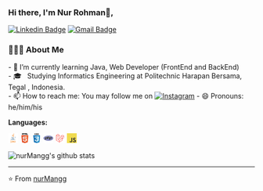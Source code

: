
<!--
**nurMangg/nurMangg** is a ✨ _special_ ✨ repository because its `README.md` (this file) appears on your GitHub profile.

Here are some ideas to get you started:

- 🔭 I’m currently working on ...
- 🌱 I’m currently learning ...
- 👯 I’m looking to collaborate on ...
- 🤔 I’m looking for help with ...
- 💬 Ask me about ...
- 📫 How to reach me: ...
- 😄 Pronouns: ...
- ⚡ Fun fact: ...
-->

### Hi there, I'm Nur Rohman👦,
[![Linkedin Badge](https://img.shields.io/badge/-nurMangg-blue?style=flat-square&logo=Linkedin&logoColor=white&link=https://www.linkedin.com/in/nurMangg/)](https://www.linkedin.com/in/nurMangg) 
[![Gmail Badge](https://img.shields.io/badge/-rohmanuyeoke@gmail.com-c14438?style=flat-square&logo=Gmail&logoColor=white&link=mailto:mailharshkhatri@gmail.com)](mailto:rohmanuyeoke@gmail.com)
<br>
<h3>👨🏻‍💻 About Me</h3>
- 🌱 I’m currently learning Java, Web Developer (FrontEnd and BackEnd) <br>
- 🎓 &nbsp; Studying Informatics Engineering at Politechnic Harapan Bersama, Tegal , Indonesia. <br>
- 📫 How to reach me: You may follow me on <a href="https://www.instagram.com/nurMangg/" target="_blank"><img src="https://img.shields.io/badge/Instagram-%23E4405F.svg?&style=flat-square&logo=instagram&logoColor=white" alt="Instagram"></a>
- 😄 Pronouns: he/him/his

**Languages:**  

<code><img height="20" src="https://raw.githubusercontent.com/github/explore/80688e429a7d4ef2fca1e82350fe8e3517d3494d/topics/java/java.png"></code>
<code><img height="20" src="https://raw.githubusercontent.com/github/explore/80688e429a7d4ef2fca1e82350fe8e3517d3494d/topics/html/html.png"></code>
<code><img height="20" src="https://raw.githubusercontent.com/github/explore/80688e429a7d4ef2fca1e82350fe8e3517d3494d/topics/css/css.png"></code>
<code><img height="20" src="https://raw.githubusercontent.com/github/explore/80688e429a7d4ef2fca1e82350fe8e3517d3494d/topics/php/php.png"></code>
<code><img height="20" src="https://raw.githubusercontent.com/github/explore/80688e429a7d4ef2fca1e82350fe8e3517d3494d/topics/laravel/laravel.png"></code>
<code><img height="20" src="https://raw.githubusercontent.com/github/explore/80688e429a7d4ef2fca1e82350fe8e3517d3494d/topics/javascript/javascript.png"></code>

![nurMangg's github stats](https://github-readme-stats.vercel.app/api?username=nurMangg&show_icons=true&hide=["issues"])

<!-- [![HitCount](http://hits.dwyl.com/piyushsuthar/piyushsuthar.svg)](http://hits.dwyl.com/piyushsuthar/piyushsuthar) -->

---
⭐️ From [nurMangg](https://github.com/nurMangg)
